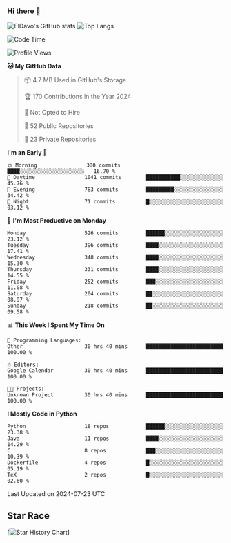 ### Hi there 👋
![ElDavo's GitHub stats](https://github-readme-stats.vercel.app/api?username=ElDavoo&show_icons=true&theme=chartreuse-dark)
![Top Langs](https://github-readme-stats.vercel.app/api/top-langs/?username=ElDavoo&theme=chartreuse-dark&layout=compact)

<!--START_SECTION:waka-->
![Code Time](http://img.shields.io/badge/Code%20Time-1%2C623%20hrs%206%20mins-blue)

![Profile Views](http://img.shields.io/badge/Profile%20Views-1-blue)

**🐱 My GitHub Data** 

> 📦 4.7 MB Used in GitHub's Storage 
 > 
> 🏆 170 Contributions in the Year 2024
 > 
> 🚫 Not Opted to Hire
 > 
> 📜 52 Public Repositories 
 > 
> 🔑 23 Private Repositories 
 > 
**I'm an Early 🐤** 

```text
🌞 Morning                380 commits         ████░░░░░░░░░░░░░░░░░░░░░   16.70 % 
🌆 Daytime                1041 commits        ███████████░░░░░░░░░░░░░░   45.76 % 
🌃 Evening                783 commits         █████████░░░░░░░░░░░░░░░░   34.42 % 
🌙 Night                  71 commits          █░░░░░░░░░░░░░░░░░░░░░░░░   03.12 % 
```
📅 **I'm Most Productive on Monday** 

```text
Monday                   526 commits         ██████░░░░░░░░░░░░░░░░░░░   23.12 % 
Tuesday                  396 commits         ████░░░░░░░░░░░░░░░░░░░░░   17.41 % 
Wednesday                348 commits         ████░░░░░░░░░░░░░░░░░░░░░   15.30 % 
Thursday                 331 commits         ████░░░░░░░░░░░░░░░░░░░░░   14.55 % 
Friday                   252 commits         ███░░░░░░░░░░░░░░░░░░░░░░   11.08 % 
Saturday                 204 commits         ██░░░░░░░░░░░░░░░░░░░░░░░   08.97 % 
Sunday                   218 commits         ██░░░░░░░░░░░░░░░░░░░░░░░   09.58 % 
```


📊 **This Week I Spent My Time On** 

```text
💬 Programming Languages: 
Other                    30 hrs 40 mins      █████████████████████████   100.00 % 

🔥 Editors: 
Google Calendar          30 hrs 40 mins      █████████████████████████   100.00 % 

🐱‍💻 Projects: 
Unknown Project          30 hrs 40 mins      █████████████████████████   100.00 % 
```

**I Mostly Code in Python** 

```text
Python                   18 repos            ██████░░░░░░░░░░░░░░░░░░░   23.38 % 
Java                     11 repos            ████░░░░░░░░░░░░░░░░░░░░░   14.29 % 
C                        8 repos             ███░░░░░░░░░░░░░░░░░░░░░░   10.39 % 
Dockerfile               4 repos             █░░░░░░░░░░░░░░░░░░░░░░░░   05.19 % 
TeX                      2 repos             █░░░░░░░░░░░░░░░░░░░░░░░░   02.60 % 
```




 Last Updated on 2024-07-23 UTC
<!--END_SECTION:waka-->

## Star Race

[![Star History Chart](https://api.star-history.com/svg?repos=ElDavoo/WhatsApp-Crypt14-Crypt15-Decrypter,ElDavoo/TuringOS,EliteAndroidApps/WhatsApp-Crypt12-Decrypter,KnugiHK/Whatsapp-Chat-Exporter&type=Date)]

